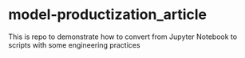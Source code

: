 # model-productization_article
This is repo to demonstrate how to convert from Jupyter Notebook to scripts with some engineering practices
